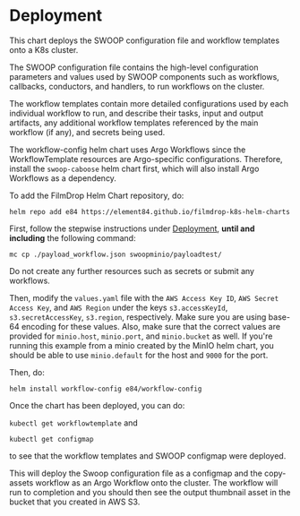 # Deployment

This chart deploys the SWOOP configuration file and workflow templates onto a K8s cluster.

The SWOOP configuration file contains the high-level configuration parameters and values used by SWOOP components such as workflows, callbacks, conductors, and handlers, to run workflows on the cluster.

The workflow templates contain more detailed configurations used by each individual workflow to run, and describe their tasks, input and output artifacts, any additional workflow templates referenced by the main workflow (if any), and secrets being used.

The workflow-config helm chart uses Argo Workflows since the WorkflowTemplate resources are Argo-specific configurations. Therefore, install the `swoop-caboose` helm chart first, which will also install Argo Workflows as a dependency.

To add the FilmDrop Helm Chart repository, do:

`helm repo add e84 https://element84.github.io/filmdrop-k8s-helm-charts`

First, follow the stepwise instructions under [Deployment](https://github.com/Element84/filmdrop-k8s-helm-charts/blob/main/charts/swoop-caboose/README.md#deployment), **until and including** the following command:

```
mc cp ./payload_workflow.json swoopminio/payloadtest/
```

Do not create any further resources such as secrets or submit any workflows.

Then, modify the `values.yaml` file with the `AWS Access Key ID`, `AWS Secret Access Key`, and `AWS Region` under the keys `s3.accessKeyId`, `s3.secretAccessKey`, `s3.region`, respectively. Make sure you are using base-64 encoding for these values. Also, make sure that the correct values are provided for `minio.host`, `minio.port`, and `minio.bucket` as well. If you're running this example from a minio created by the MinIO helm chart, you should be able to use `minio.default` for the host and `9000` for the port.

Then, do:

`helm install workflow-config e84/workflow-config`

Once the chart has been deployed, you can do:

`kubectl get workflowtemplate` and

`kubectl get configmap`

to see that the workflow templates and SWOOP configmap were deployed.

This will deploy the Swoop configuration file as a configmap and the copy-assets workflow as an Argo Workflow onto the cluster. The workflow will run to completion and you should then see the output thumbnail asset in the bucket that you created in AWS S3.
